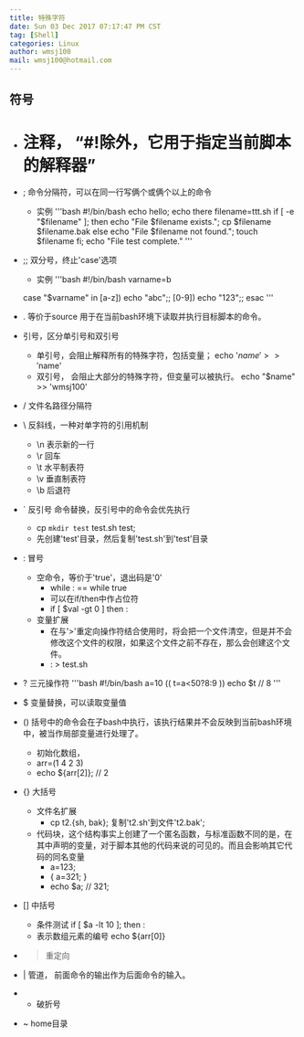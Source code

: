 ```yaml
---
title: 特殊字符
date: Sun 03 Dec 2017 07:17:47 PM CST
tag: [Shell]
categories: Linux
author: wmsj100
mail: wmsj100@hotmail.com
---
```


## 符号
- # 注释， “#!除外，它用于指定当前脚本的解释器”
- ; 命令分隔符，可以在同一行写俩个或俩个以上的命令
	- 实例
	'''bash
	#!/bin/bash
	echo hello; echo there
	filename=ttt.sh
	if [ -e "$filename" ]; then
		echo "File $filename exists."; cp $filename $filename.bak
	else
		echo "File $filename not found."; touch $filename
	fi; echo "File test complete."
	'''
- ;; 双分号，终止'case'选项
	- 实例
	'''bash
	#!/bin/bash
	varname=b

	case "$varname" in
		[a-z]) echo "abc";;
		[0-9]) echo "123";;
	esac
	'''
- . 等价于source 用于在当前bash环境下读取并执行目标脚本的命令。
- 引号，区分单引号和双引号
	- 单引号，会阻止解释所有的特殊字符，包括变量； echo '$name' >> '$name'
	- 双引号， 会阻止大部分的特殊字符，但变量可以被执行。 echo "$name" >> 'wmsj100'
- / 文件名路径分隔符
- \ 反斜线，一种对单字符的引用机制
	- \n 表示新的一行
	- \r 回车
	- \t 水平制表符
	- \v 垂直制表符
	- \b 后退符
- ` 反引号 命令替换，反引号中的命令会优先执行
	- cp `mkdir test` test.sh test;
	- 先创建'test'目录，然后复制'test.sh'到'test’目录
- : 冒号
	- 空命令，等价于'true'，退出码是'0'
		- while : == while true
		- 可以在if/then中作占位符
		- if [ $val -gt 0 ] then :
	- 变量扩展
		- 在与'>'重定向操作符结合使用时，将会把一个文件清空，但是并不会修改这个文件的权限，如果这个文件之前不存在，那么会创建这个文件。
		- : > test.sh 
- ? 三元操作符
	'''bash
	#!/bin/bash
	a=10
	(( t=a<50?8:9 ))
	echo $t // 8
	'''
- $ 变量替换，可以读取变量值

- () 括号中的命令会在子bash中执行，该执行结果并不会反映到当前bash环境中，被当作局部变量进行处理了。
	- 初始化数组，
	- arr=(1 4 2 3)
	- echo ${arr[2]}; // 2
- {} 大括号
	- 文件名扩展
		- cp t2.{sh, bak}; 复制't2.sh'到文件't2.bak';
	- 代码块，这个结构事实上创建了一个匿名函数，与标准函数不同的是，在其中声明的变量，对于脚本其他的代码来说的可见的。而且会影响其它代码的同名变量
		- a=123;
		- { a=321; }
		- echo $a; // 321;
- [] 中括号
	- 条件测试 if [ $a -lt 10 ]; then :
	- 表示数组元素的编号 echo ${arr[0]}
- > 重定向
- | 管道， 前面命令的输出作为后面命令的输入。
- - 破折号
- ~ home目录


